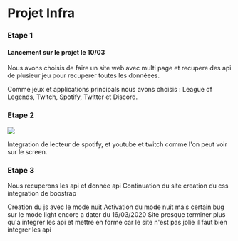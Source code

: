 # Projet Infra

### Etape 1

#### Lancement sur le projet le 10/03

Nous avons choisis de faire un site web avec multi page et recupere des api de plusieur jeu pour recuperer toutes les donnéees.

Comme jeux et applications principals nous avons choisis : League of Legends, Twitch, Spotify, Twitter et Discord.

### Etape 2

![](https://i.imgur.com/2Yrwu2i.png)

Integration de lecteur de spotify, et youtube et twitch comme l'on peut voir sur le screen.

### Etape 3

Nous recuperons les api et donnée api
Continuation du site
creation du css
integration de boostrap

Creation du js avec le mode nuit
Activation du mode nuit mais certain bug sur le mode light encore a dater du 16/03/2020
Site presque terminer plus qu'a integrer les api et mettre en forme car le site n'est pas jolie il faut bien integrer les api
